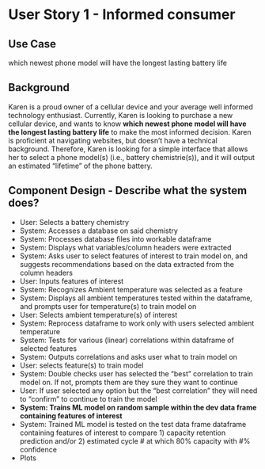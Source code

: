 # User Story 1 - Informed consumer

## Use Case
which newest phone model will have the longest lasting battery life

## Background
Karen is a proud owner of a cellular device and your average well informed technology enthusiast. Currently, Karen is looking to purchase a new cellular device, and wants to know __which newest phone model will have the longest lasting battery life__ to make the most informed decision. Karen is proficient at navigating websites, but doesn’t have a technical background. Therefore, Karen is looking for a simple interface that allows her to select a phone model(s) (i.e., battery chemistrie(s)), and it will output an estimated “lifetime” of the phone battery.

## Component Design - Describe what the system does?
- User: Selects a battery chemistry
- System: Accesses a database on said chemistry
- System: Processes database files into workable dataframe
- System: Displays what variables/column headers were extracted
- System: Asks user to select features of interest to train model on, and suggests recommendations based on the data extracted from the column headers 
- User: Inputs features of interest
- System: Recognizes Ambient temperature was selected as a feature
- System: Displays all ambient temperatures tested within the dataframe, and prompts user for temperature(s) to train model on
- User: Selects ambient temperature(s) of interest
- System: Reprocess dataframe to work only with users selected  ambient temperature
- System: Tests for various (linear) correlations within dataframe of selected features
- System: Outputs correlations and asks user what to train model on 
- User: selects feature(s) to train model
- System: Double checks user has selected the “best” correlation to train model on. If not, prompts them are they sure they want to continue
- User: If user selected any option but the “best correlation” they will need to “confirm” to continue to train the model 
- __System: Trains ML model on random sample within the dev data frame containing features of interest__
- System: Trained ML model is tested on the test data frame dataframe containing features of interest to compare 1) capacity retention prediction and/or 2) estimated cycle # at which 80% capacity with #% confidence
- Plots